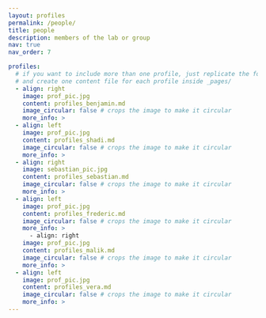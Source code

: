```yaml
---
layout: profiles
permalink: /people/
title: people
description: members of the lab or group
nav: true
nav_order: 7

profiles:
  # if you want to include more than one profile, just replicate the following block
  # and create one content file for each profile inside _pages/
  - align: right
    image: prof_pic.jpg
    content: profiles_benjamin.md
    image_circular: false # crops the image to make it circular
    more_info: >
  - align: left
    image: prof_pic.jpg
    content: profiles_shadi.md
    image_circular: false # crops the image to make it circular
    more_info: >
  - align: right
    image: sebastian_pic.jpg
    content: profiles_sebastian.md
    image_circular: false # crops the image to make it circular
    more_info: >
  - align: left
    image: prof_pic.jpg
    content: profiles_frederic.md
    image_circular: false # crops the image to make it circular
    more_info: >
      - align: right
    image: prof_pic.jpg
    content: profiles_malik.md
    image_circular: false # crops the image to make it circular
    more_info: >
  - align: left
    image: prof_pic.jpg
    content: profiles_vera.md
    image_circular: false # crops the image to make it circular
    more_info: >
---
```

